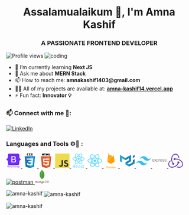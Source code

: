 <h1 align="center">Assalamualaikum 👋, I'm Amna Kashif</h1>
<h3 align="center">A PASSIONATE FRONTEND DEVELOPER</h3>

<img align="right" alt="coding" width="400" src="https://miro.medium.com/v2/resize:fit:1400/1*qdAW1TjCN57h1lbuuzvchg.gif">

<p align="left"> 
  <img src="https://komarev.com/ghpvc/?username=amna-kashif&label=Profile%20views&color=0e75b6&style=flat" alt="Profile views" /> 
</p>

<ul>
  <li>🌱 I’m currently learning <strong>Next JS</strong></li>
  <li>💬 Ask me about <strong>MERN Stack</strong></li>
  <li>📫 How to reach me: <strong>amnakashif1403@gmail.com</strong></li>
  <li>👨‍💻 All of my projects are available at: <a href="https://amna-kashif14.vercel.app/" target="_blank" rel="noreferrer"><strong>amna-kashif14.vercel.app</strong></a></li>
  <li>⚡ Fun fact: <strong>Innovator 💡</strong></li>
</ul>

<h3 align="left">📫 Connect with me 🔗:</h3>
<p align="left">
  <a href="https://linkedin.com/in/amna kashif" target="_blank" rel="noreferrer">
    <img src="https://raw.githubusercontent.com/rahuldkjain/github-profile-readme-generator/master/src/images/icons/Social/linked-in-alt.svg" alt="LinkedIn" height="30" width="40" />
  </a>
</p>

<h3 align="left">Languages and Tools ⚙️🔧 :</h3>
<p align="left"> 
  <!-- Bootstrap -->
  <a href="https://getbootstrap.com" target="_blank" rel="noreferrer">
    <img src="https://raw.githubusercontent.com/devicons/devicon/master/icons/bootstrap/bootstrap-plain-wordmark.svg" alt="bootstrap" width="40" height="40"/>
  </a> 
  <!-- CSS -->
  <a href="https://www.w3schools.com/css/" target="_blank" rel="noreferrer">
    <img src="https://raw.githubusercontent.com/devicons/devicon/master/icons/css3/css3-original-wordmark.svg" alt="css3" width="40" height="40"/>
  </a>    
  <!-- HTML5 -->
  <a href="https://www.w3.org/html/" target="_blank" rel="noreferrer">
    <img src="https://raw.githubusercontent.com/devicons/devicon/master/icons/html5/html5-original-wordmark.svg" alt="html5" width="40" height="40"/>
  </a>    
  <!-- JavaScript -->
  <a href="https://developer.mozilla.org/en-US/docs/Web/JavaScript" target="_blank" rel="noreferrer">
    <img src="https://raw.githubusercontent.com/devicons/devicon/master/icons/javascript/javascript-original.svg" alt="javascript" width="40" height="40"/>
  </a>     
  <!-- React.js -->
  <a href="https://react.dev/" target="_blank" rel="noreferrer">
    <img src="https://raw.githubusercontent.com/devicons/devicon/master/icons/react/react-original-wordmark.svg" alt="react" width="40" height="40"/>
  </a>   
  <!-- React Native -->
  <a href="https://reactnative.dev/" target="_blank" rel="noreferrer">
    <img src="https://raw.githubusercontent.com/devicons/devicon/master/icons/react/react-original.svg" alt="react-native" width="40" height="40"/>
  </a>
  <!-- Firebase -->
  <a href="https://firebase.google.com/" target="_blank" rel="noreferrer">
    <img src="https://raw.githubusercontent.com/devicons/devicon/master/icons/firebase/firebase-plain-wordmark.svg" alt="firebase" width="40" height="40"/>
  </a>   
  <!-- Material UI -->
  <a href="https://mui.com/" target="_blank" rel="noreferrer">
    <img src="https://raw.githubusercontent.com/devicons/devicon/master/icons/materialui/materialui-original.svg" alt="material-ui" width="40" height="40"/>
  </a>  
  <!-- Tailwind CSS -->
  <a href="https://tailwindcss.com/" target="_blank" rel="noreferrer">
    <img src="https://raw.githubusercontent.com/devicons/devicon/master/icons/tailwindcss/tailwindcss-original.svg" alt="tailwindcss" width="40" height="40"/>
  </a> 
  <!-- Express.js -->
  <a href="https://expressjs.com/" target="_blank" rel="noreferrer">
    <img src="https://raw.githubusercontent.com/devicons/devicon/master/icons/express/express-original-wordmark.svg" alt="express" width="40" height="40"/>
  </a>
  <!-- Redux Toolkit -->
  <a href="https://redux-toolkit.js.org/" target="_blank" rel="noreferrer">
    <img src="https://raw.githubusercontent.com/devicons/devicon/master/icons/redux/redux-original.svg" alt="redux-toolkit" width="40" height="40"/>
  </a>
  <!-- Postman -->
  <a href="https://www.postman.com/" target="_blank" rel="noreferrer">
    <img src="https://www.vectorlogo.zone/logos/getpostman/getpostman-icon.svg" alt="postman" width="40" height="40"/>
  </a>
  <!-- MongoDB -->
  <a href="https://www.mongodb.com/" target="_blank" rel="noreferrer">
    <img src="https://raw.githubusercontent.com/devicons/devicon/master/icons/mongodb/mongodb-original-wordmark.svg" alt="mongodb" width="40" height="40"/>
  </a>
</p>

<p>
  <img align="left" src="https://github-readme-stats.vercel.app/api/top-langs?username=amna-kashif&show_icons=true&locale=en&layout=compact" alt="amna-kashif" />
</p>

<p>&nbsp;<img align="center" src="https://github-readme-stats.vercel.app/api?username=amna-kashif&show_icons=true&locale=en" alt="amna-kashif" /></p>

<p><img align="center" src="https://github-readme-streak-stats.herokuapp.com/?user=amna-kashif&" alt="amna-kashif" /></p>
